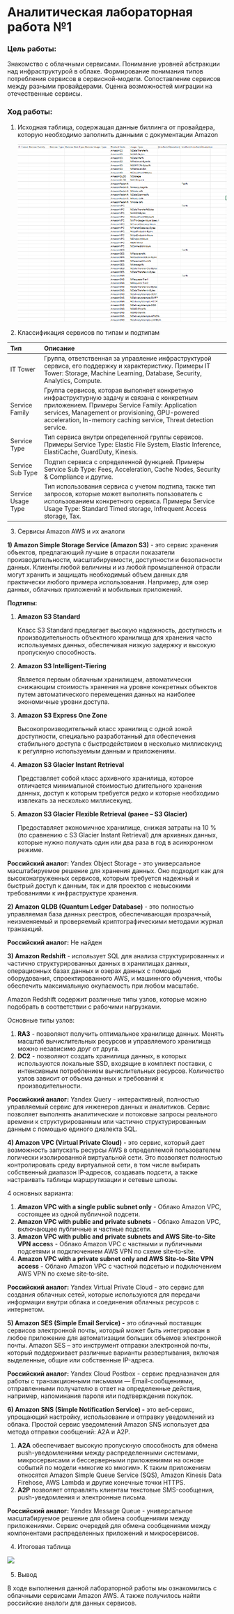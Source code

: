 # Аналитическая лабораторная работа №1
### Цель работы:

Знакомство с облачными сервисами. Понимание уровней абстракции над инфраструктурой в облаке. Формирование понимания типов потребления сервисов в сервисной-модели. Сопоставление сервисов между разными провайдерами. Оценка возможностей миграции на отечественные сервисы.
### Ход работы:
1) Исходная таблица, содержащая данные биллинга от провайдера, которую необходимо заполнить данными с документации Amazon


   ![](table1.png)

2) Классификация сервисов по типам и подтипам

|Тип|Описание|
| :- | :- |
|IT Tower|Группа, ответственная за управление инфраструктурой сервиса, его поддержку и характеристику. Примеры IT Tower: Storage, Machine Learning, Database, Security, Analytics, Compute.|
|Service Family|Группа сервисов, которая выполняет конкретную инфраструктурную задачу и связана с конкретным приложением. Примеры Service Family: Application services, Management or provisioning, GPU-powered acceleration, In-memory caching service, Threat detection service.|
|Service Type|Тип сервиса внутри определенной группы сервисов. Примеры Service Type: Elastic File System, Elastic Inference, ElastiCache, GuardDuty, Kinesis.|
|Service Sub Type|Подтип сервиса с определенной функцией. Примеры Service Sub Type: Fees, Acceleration, Cache Nodes, Security & Compliance и другие.|
|Service Usage Type|Тип использования сервиса с учетом подтипа, также тип запросов, которые может выполнять пользователь с использованием конкретного сервиса. Примеры Service Usage Type: Standard Timed storage, Infrequent Access storage, Tax.|

3) Сервисы Amazon AWS и их аналоги

**1) Amazon Simple Storage Service (Amazon S3)** -  это сервис хранения объектов, предлагающий лучшие в отрасли показатели производительности, масштабируемости, доступности и безопасности данных. Клиенты любой величины и из любой промышленной отрасли могут хранить и защищать необходимый объем данных для практически любого примера использования. Например, для озер данных, облачных приложений и мобильных приложений. 

   **Подтипы:** 

1. **Amazon S3 Standard**

   Класс S3 Standard предлагает высокую надежность, доступность и производительность объектного хранилища для хранения часто используемых данных, обеспечивая низкую задержку и высокую пропускную способность.

2. **Amazon S3 Intelligent-Tiering**

   Является первым облачным хранилищем, автоматически снижающим стоимость хранения на уровне конкретных объектов путем автоматического перемещения данных на наиболее экономичные уровни доступа.

3. **Amazon S3 Express One Zone**

   Высокопроизводительный класс хранилищ с одной зоной доступности, специально разработанный для обеспечения стабильного доступа с быстродействием в несколько миллисекунд к регулярно используемым данным и приложениям.

4. **Amazon S3 Glacier Instant Retrieval**

   Представляет собой класс архивного хранилища, которое отличается минимальной стоимостью длительного хранения данных, доступ к которым требуется редко и которые необходимо извлекать за несколько миллисекунд. 

5. **Amazon S3 Glacier Flexible Retrieval (ранее – S3 Glacier)**

   Предоставляет экономичное хранилище, снижая затраты на 10 % (по сравнению с S3 Glacier Instant Retrieval) для архивных данных, которые нужно получать один или два раза в год в асинхронном режиме.


**Российский аналог:** Yandex Object Storage - это универсальное масштабируемое решение для хранения данных. Оно подходит как для высоконагруженных сервисов, которым требуется надежный и быстрый доступ к данным, так и для проектов с невысокими требованиями к инфраструктуре хранения.

**2) Amazon QLDB (Quantum Ledger Database)** -  это полностью управляемая база данных реестров, обеспечивающая прозрачный, неизменяемый и проверяемый криптографическими методами журнал транзакций.

**Российский аналог:** Не найден

**3) Amazon Redshift** - использует SQL для анализа структурированных и частично структурированных данных в хранилищах данных, операционных базах данных и озерах данных с помощью оборудования, спроектированного AWS, и машинного обучения, чтобы обеспечить максимальную окупаемость при любом масштабе.

Amazon Redshift содержит различные типы узлов, которые можно подобрать в соответствии с рабочими нагрузками.

Основные типы узлов:

1. **RA3** -  позволяют получить оптимальное хранилище данных. Менять масштаб вычислительных ресурсов и управляемого хранилища можно независимо друг от друга.
1. **DC2** - позволяют создать хранилища данных, в которых используются локальные SSD, входящие в комплект поставки, с интенсивным потреблением вычислительных ресурсов. Количество узлов зависит от объема данных и требований к производительности.

**Российский аналог:** Yandex Query - интерактивный, полностью управляемый сервис для инженеров данных и аналитиков. Сервис позволяет выполнять аналитические и потоковые запросы реального времени к структурированным или частично структурированным данным с помощью единого диалекта SQL.

**4) Amazon VPC (Virtual Private Cloud)** - это сервис, который дает возможность запускать ресурсы AWS в определяемой пользователем логически изолированной виртуальной сети. Это позволяет полностью контролировать среду виртуальной сети, в том числе выбирать собственный диапазон IP‑адресов, создавать подсети, а также настраивать таблицы маршрутизации и сетевые шлюзы.

4 основных варианта:

1. ***A*mazon VPC with a single public subnet only** - Облако Amazon VPC, состоящее из одной публичной подсети.
1. **Amazon VPC with public and private subnets** - Облако Amazon VPC, включающее публичные и частные подсети. 
1. **Amazon VPC with public and private subnets and AWS Site‑to‑Site VPN acces**s - Облако Amazon VPC с частными и публичными подсетями и подключением AWS VPN по схеме site‑to‑site.
1. **Amazon VPC with a private subnet only and AWS Site‑to‑Site VPN access** - Облако Amazon VPC с частной подсетью и подключением AWS VPN по схеме site‑to‑site.

**Российский аналог:** Yandex Virtual Private Cloud - это сервис для создания облачных сетей, которые используются для передачи информации внутри облака и соединения облачных ресурсов с интернетом.

**5) Amazon SES (Simple Email Service) -**  это облачный поставщик сервисов электронной почты, который может быть интегрирован в любое приложение для автоматизации больших объемов электронной почты.  Amazon SES – это инструмент отправки электронной почты, который поддерживает различные варианты развертывания, включая выделенные, общие или собственные IP-адреса. 

**Российский аналог:**  Yandex Cloud Postbox - сервис предназначен для работы с транзакционными письмами — Email-сообщениями, отправленными получателю в ответ на определенные действия, например, напоминания пароля или подтверждения покупок. 

**6)  Amazon SNS (Simple Notification Service) -** это веб‑сервис, упрощающий настройку, использование и отправку уведомлений из облака. Простой сервис уведомлений Amazon SNS использует два метода отправки сообщений: A2A и A2P.

1. **A2A** обеспечивает высокую пропускную способность для обмена push-уведомлениями между распределенными системами, микросервисами и бессерверными приложениями на основе событий по модели «многие ко многим». К таким приложениям относятся Amazon Simple Queue Service (SQS), Amazon Kinesis Data Firehose, AWS Lambda и другие конечные точки HTTPS. 
2. **A2P** позволяет отправлять клиентам текстовые SMS-сообщения, push-уведомления и электронные письма. 

**Российский аналог:** Yandex Message Queue - универсальное масштабируемое решение для обмена сообщениями между приложениями. Сервис очередей для обмена сообщениями между компонентами распределенных приложений и микросервисов.

4) Итоговая таблица

![](table2.png)

5) Вывод

В ходе выполнения данной лабораторной работы мы ознакомились с облачными сервисами Amazon AWS. А также получилось найти российские аналоги для данных сервисов. 
